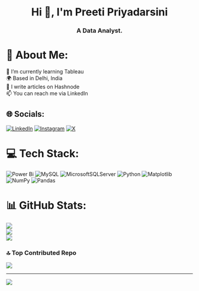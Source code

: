 <h1 align="center">Hi 👋, I'm Preeti Priyadarsini</h1>
<h3 align="center">A Data Analyst.</h3>

# 💫 About Me:
🌱 I’m currently learning Tableau<br>🌍 Based in Delhi, India<br>📝 I write articles on Hashnode<br>📫 You can reach me via LinkedIn


## 🌐 Socials:
[![LinkedIn](https://img.shields.io/badge/LinkedIn-%230077B5.svg?logo=linkedin&logoColor=white)](https://linkedin.com/in/preeti-priyadarsini) [![Instagram](https://img.shields.io/badge/Instagram-%23E4405F.svg?logo=Instagram&logoColor=white)](https://instagram.com/preeti.analyst)  [![X](https://img.shields.io/badge/X-black.svg?logo=X&logoColor=white)](https://x.com/prttwts) 

# 💻 Tech Stack:
![Power Bi](https://img.shields.io/badge/power_bi-F2C811?style=plastic&logo=powerbi&logoColor=black) ![MySQL](https://img.shields.io/badge/mysql-4479A1.svg?style=plastic&logo=mysql&logoColor=white) ![MicrosoftSQLServer](https://img.shields.io/badge/Microsoft%20SQL%20Server-CC2927?style=plastic&logo=microsoft%20sql%20server&logoColor=white) ![Python](https://img.shields.io/badge/python-3670A0?style=plastic&logo=python&logoColor=ffdd54) ![Matplotlib](https://img.shields.io/badge/Matplotlib-%23ffffff.svg?style=plastic&logo=Matplotlib&logoColor=black) ![NumPy](https://img.shields.io/badge/numpy-%23013243.svg?style=plastic&logo=numpy&logoColor=white) ![Pandas](https://img.shields.io/badge/pandas-%23150458.svg?style=plastic&logo=pandas&logoColor=white) 
# 📊 GitHub Stats:
![](https://github-readme-stats.vercel.app/api?username=PPriyadarsini&theme=ambient_gradient&hide_border=true&include_all_commits=true&count_private=false)<br/>
![](https://github-readme-streak-stats.herokuapp.com/?user=PPriyadarsini&theme=ambient_gradient&hide_border=true)<br/>
![](https://github-readme-stats.vercel.app/api/top-langs/?username=PPriyadarsini&theme=ambient_gradient&hide_border=true&include_all_commits=true&count_private=false&layout=compact)

### 🔝 Top Contributed Repo
![](https://github-contributor-stats.vercel.app/api?username=PPriyadarsini&limit=5&theme=ambient_gradient&combine_all_yearly_contributions=true)

---
[![](https://visitcount.itsvg.in/api?id=PPriyadarsini&icon=0&color=10)](https://visitcount.itsvg.in)


<!-- Proudly created with GPRM ( https://gprm.itsvg.in ) -->

<!-- Proudly created with GPRM ( https://gprm.itsvg.in ) -->
